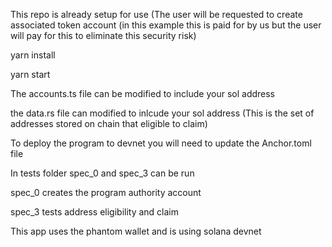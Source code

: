 This repo is already setup for use (The user will be requested to create associated token account (in this example this is paid for by us but the user will pay for this to eliminate this security risk)

yarn install

yarn start

The accounts.ts file can be modified to include your sol address

the data.rs file can modified to inlcude your sol address (This is the set of addresses stored on chain that eligible to claim) 

To deploy the program to devnet you will need to update the Anchor.toml file 

In tests folder spec_0 and spec_3 can be run

spec_0 creates the program authority account

spec_3 tests address eligibility and claim

This app uses the phantom wallet and is using solana devnet
